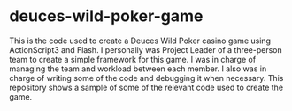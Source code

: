 # deuces-wild-poker-game
This is the code used to create a Deuces Wild Poker casino game using ActionScript3 and Flash.
I personally was Project Leader of a three-person team to create a simple framework for this game. I was in charge of managing the team and workload between each member. I also was in charge of writing some of the code and debugging it when necessary.
This repository shows a sample of some of the relevant code used to create the game. 
